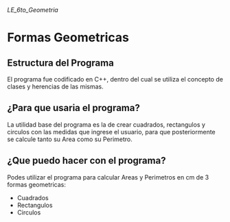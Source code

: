 _LE_6to_Geometria_
 
# Formas Geometricas

## Estructura del Programa

El programa fue codificado en C++, dentro del cual se utiliza el concepto de clases y herencias de las mismas.

## ¿Para que usaria el programa?

La utilidad base del programa es la de crear cuadrados, rectangulos y circulos con las medidas que ingrese el usuario, para que posteriormente se calcule tanto su Area como su Perimetro.

## ¿Que puedo hacer con el programa?

Podes utilizar el programa para calcular Areas y Perimetros en cm de 3 formas geometricas:
- Cuadrados
- Rectangulos
- Circulos